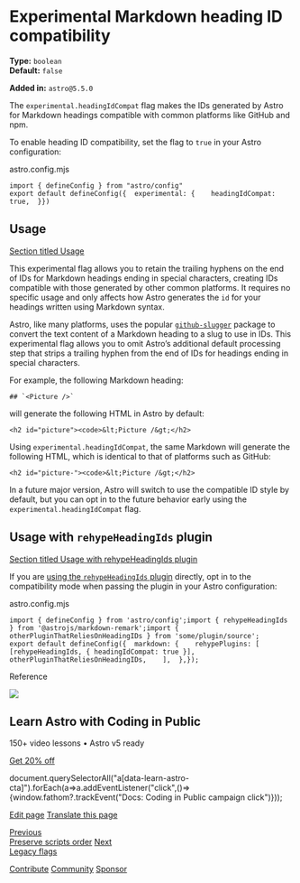 Experimental Markdown heading ID compatibility
==============================================

**Type:** `boolean`  
**Default:** `false`  

**Added in:** `astro@5.5.0`

The `experimental.headingIdCompat` flag makes the IDs generated by Astro for Markdown headings compatible with common platforms like GitHub and npm.

To enable heading ID compatibility, set the flag to `true` in your Astro configuration:

astro.config.mjs

    import { defineConfig } from "astro/config"
    export default defineConfig({  experimental: {    headingIdCompat: true,  }})

Usage
-----

[Section titled Usage](#usage)

This experimental flag allows you to retain the trailing hyphens on the end of IDs for Markdown headings ending in special characters, creating IDs compatible with those generated by other common platforms. It requires no specific usage and only affects how Astro generates the `id` for your headings written using Markdown syntax.

Astro, like many platforms, uses the popular [`github-slugger`](https://github.com/Flet/github-slugger) package to convert the text content of a Markdown heading to a slug to use in IDs. This experimental flag allows you to omit Astro’s additional default processing step that strips a trailing hyphen from the end of IDs for headings ending in special characters.

For example, the following Markdown heading:

    ## `<Picture />`

will generate the following HTML in Astro by default:

    <h2 id="picture"><code>&lt;Picture /&gt;</h2>

Using `experimental.headingIdCompat`, the same Markdown will generate the following HTML, which is identical to that of platforms such as GitHub:

    <h2 id="picture-"><code>&lt;Picture /&gt;</h2>

In a future major version, Astro will switch to use the compatible ID style by default, but you can opt in to the future behavior early using the `experimental.headingIdCompat` flag.

Usage with `rehypeHeadingIds` plugin
------------------------------------

[Section titled Usage with rehypeHeadingIds plugin](#usage-with-rehypeheadingids-plugin)

If you are [using the `rehypeHeadingIds` plugin](/en/guides/markdown-content/#heading-ids-and-plugins) directly, opt in to the compatibility mode when passing the plugin in your Astro configuration:

astro.config.mjs

    import { defineConfig } from 'astro/config';import { rehypeHeadingIds } from '@astrojs/markdown-remark';import { otherPluginThatReliesOnHeadingIDs } from 'some/plugin/source';
    export default defineConfig({  markdown: {    rehypePlugins: [      [rehypeHeadingIds, { headingIdCompat: true }],      otherPluginThatReliesOnHeadingIDs,    ],  },});

Reference

![](/_astro/CodingInPublic.DpaYu7Qd_5sx41.webp)

Learn Astro with **Coding in Public**
-------------------------------------

150+ video lessons • Astro v5 ready

[Get 20% off](https://learnastro.dev?code=ASTRO_PROMO)

document.querySelectorAll("a\[data-learn-astro-cta\]").forEach(a=>a.addEventListener("click",()=>{window.fathom?.trackEvent("Docs: Coding in Public campaign click")}));

[Edit page](https://github.com/withastro/docs/edit/main/src/content/docs/en/reference/experimental-flags/heading-id-compat.mdx) [Translate this page](https://contribute.docs.astro.build/guides/i18n/)

[Previous  
Preserve scripts order](/en/reference/experimental-flags/preserve-scripts-order/) [Next  
Legacy flags](/en/reference/legacy-flags/)

[Contribute](/en/contribute/) [Community](https://astro.build/chat) [Sponsor](https://opencollective.com/astrodotbuild)

